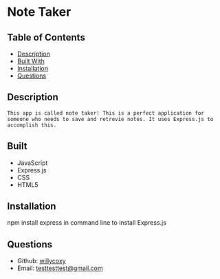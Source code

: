 # Note Taker

## Table of Contents 
  * [Description](#description)
  * [Built With](#built)
  * [Installation](#installation)
  * [Questions](#questions)
  
   ## Description 
    This app is called note taker! This is a perfect application for someone who needs to save and retrevie notes. It uses Express.js to accomplish this. 

   ## Built
   * JavaScript
   * Express.js
   * CSS
   * HTML5

   ## Installation
   npm install express in command line to install Express.js  
  
   ## Questions 
  * Github: [willycoxy](https://github.com/willycoxy)
  * Email: [testtesttest@gmail.com](mailto:testtesttest@gmail.com)
